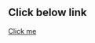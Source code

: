 <h2>Click below link</h2>
<a href="https://animationwebsitebysuman.netlify.app/" target=""_blank>Click me</a>
